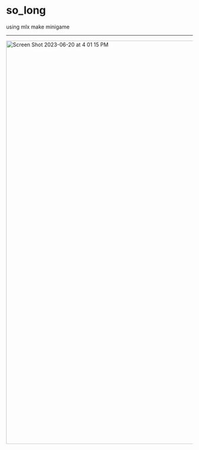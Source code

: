 # so_long
using mlx make minigame

<hr>
<img width="1087" alt="Screen Shot 2023-06-20 at 4 01 15 PM" src="https://github.com/jinhyeok-park/so_long/assets/109503103/fe73814c-6fe1-4e4b-97de-e05d6cf8eb07">

